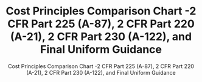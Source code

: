 ---
layout: resources-landing
title: "Cost Principles Comparison Chart -2 CFR Part 225 (A-87), 2 CFR Part 220 (A-21), 2 CFR Part 230 (A-122), and Final Uniform Guidance"
subtitle: "Cost Principles Comparison Chart -2 CFR Part 225 (A-87), 2 CFR Part 220 (A-21), 2 CFR Part 230 (A-122), and Final Uniform Guidance"
external_link: https://obamawhitehouse.archives.gov/sites/default/files/omb/fedreg/2013/uniform-guidance-cost-principles-requirements-text-comparison.pdf
filters: federal-financial-assistance uniform-guidance:-2-cfr-200 guidance omb 2013
---